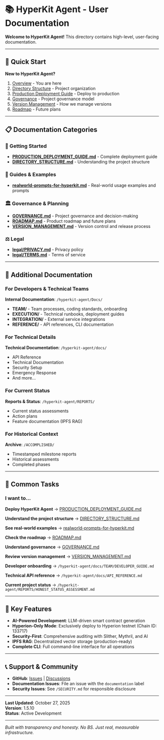 # 📚 HyperKit Agent - User Documentation

**Welcome to HyperKit Agent!** This directory contains high-level, user-facing documentation.

---

## 🎯 Quick Start

**New to HyperKit Agent?**
1. [Overview](./README.md) - You are here
2. [Directory Structure](./DIRECTORY_STRUCTURE.md) - Project organization
3. [Production Deployment Guide](./PRODUCTION_DEPLOYMENT_GUIDE.md) - Deploy to production
4. [Governance](./GOVERNANCE.md) - Project governance model
5. [Version Management](./VERSION_MANAGEMENT.md) - How we manage versions
6. [Roadmap](./ROADMAP.md) - Future plans

---

## 📋 Documentation Categories

### 🚀 Getting Started
- **[PRODUCTION_DEPLOYMENT_GUIDE.md](PRODUCTION_DEPLOYMENT_GUIDE.md)** - Complete deployment guide
- **[DIRECTORY_STRUCTURE.md](DIRECTORY_STRUCTURE.md)** - Understanding the project structure

### 📖 Guides & Examples
- **[realworld-prompts-for-hyperkit.md](realworld-prompts-for-hyperkit.md)** - Real-world usage examples and prompts

### 🏛️ Governance & Planning
- **[GOVERNANCE.md](GOVERNANCE.md)** - Project governance and decision-making
- **[ROADMAP.md](ROADMAP.md)** - Product roadmap and future plans
- **[VERSION_MANAGEMENT.md](VERSION_MANAGEMENT.md)** - Version control and release process

### ⚖️ Legal
- **[legal/PRIVACY.md](legal/PRIVACY.md)** - Privacy policy
- **[legal/TERMS.md](legal/TERMS.md)** - Terms of service

---

## 🔗 Additional Documentation

### For Developers & Technical Teams
**Internal Documentation**: `/hyperkit-agent/Docs/`
- **TEAM/** - Team processes, coding standards, onboarding
- **EXECUTION/** - Technical runbooks, deployment guides
- **INTEGRATION/** - External service integrations
- **REFERENCE/** - API references, CLI documentation

### For Technical Details
**Technical Documentation**: `/hyperkit-agent/docs/`
- API Reference
- Technical Documentation
- Security Setup
- Emergency Response
- And more...

### For Current Status
**Reports & Status**: `/hyperkit-agent/REPORTS/`
- Current status assessments
- Action plans
- Feature documentation (IPFS RAG)

### For Historical Context
**Archive**: `/ACCOMPLISHED/`
- Timestamped milestone reports
- Historical assessments
- Completed phases

---

## 🎯 Common Tasks

### I want to...

**Deploy HyperKit Agent**
→ [PRODUCTION_DEPLOYMENT_GUIDE.md](PRODUCTION_DEPLOYMENT_GUIDE.md)

**Understand the project structure**
→ [DIRECTORY_STRUCTURE.md](DIRECTORY_STRUCTURE.md)

**See real-world examples**
→ [realworld-prompts-for-hyperkit.md](realworld-prompts-for-hyperkit.md)

**Check the roadmap**
→ [ROADMAP.md](ROADMAP.md)

**Understand governance**
→ [GOVERNANCE.md](GOVERNANCE.md)

**Review version management**
→ [VERSION_MANAGEMENT.md](VERSION_MANAGEMENT.md)

**Developer onboarding**
→ `/hyperkit-agent/docs/TEAM/DEVELOPER_GUIDE.md`

**Technical API reference**
→ `/hyperkit-agent/docs/API_REFERENCE.md`

**Current project status**
→ `/hyperkit-agent/REPORTS/HONEST_STATUS_ASSESSMENT.md`

---

## 🌟 Key Features

- **AI-Powered Development**: LLM-driven smart contract generation
- **Hyperion-Only Mode**: Exclusively deploy to Hyperion testnet (Chain ID: 133717)
- **Security-First**: Comprehensive auditing with Slither, Mythril, and AI
- **IPFS RAG**: Decentralized vector storage (production-ready)
- **Complete CLI**: Full command-line interface for all operations

---

## 📞 Support & Community

- **GitHub**: [Issues](https://github.com/JustineDevs/Hyperkit-Agent/issues) | [Discussions](https://github.com/JustineDevs/Hyperkit-Agent/discussions)
- **Documentation Issues**: File an issue with the `documentation` label
- **Security Issues**: See `/SECURITY.md` for responsible disclosure

---

**Last Updated**: October 27, 2025  
**Version**: 1.5.10  
**Status**: Active Development

---

*Built with transparency and honesty. No BS. Just real, measurable infrastructure.*
